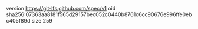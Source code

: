 version https://git-lfs.github.com/spec/v1
oid sha256:07363aa8181f565d29157bec052c0440b8761c6cc90676e996ffe0ebc405f89d
size 259

